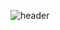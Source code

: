 ![header](https://capsule-render.vercel.app/api?type=Waving&color=cfe2f3&height=200&section=header&text=jh010131&fontColor=0d4a76&fontSize=50&animation=fadeIn)
